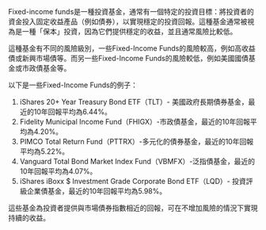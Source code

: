 

Fixed-income funds是一種投資基金，通常有一個特定的投資目標：將投資者的資金投入固定收益產品（例如債券），以實現穩定的投資回報。這種基金通常被視為是一種「保本」投資，因為它們提供穩定的收益，並且通常風險比較低。

這種基金有不同的風險級別，一些Fixed-Income Funds的風險較高，例如高收益債或新興市場債等。而另一些Fixed-Income Funds的風險較低，例如美國國債基金或市政債基金等。

以下是一些Fixed-Income Funds的例子：
1. iShares 20+ Year Treasury Bond ETF（TLT）- 美國政府長期債券基金，最近的10年回報平均為6.44%。
2. Fidelity Municipal Income Fund（FHIGX）-市政債基金，最近的10年回報平均為4.20%。
3. PIMCO Total Return Fund（PTTRX）-多元化的債券基金，最近的10年回報平均為5.22%。
4. Vanguard Total Bond Market Index Fund（VBMFX）-泛指債基金，最近的10年回報平均為4.07%。
5. iShares iBoxx $ Investment Grade Corporate Bond ETF（LQD）- 投資評級企業債基金，最近的10年回報平均為5.98%。

這些基金為投資者提供與市場債券指數相近的回報，可在不增加風險的情況下實現持續的收益。
